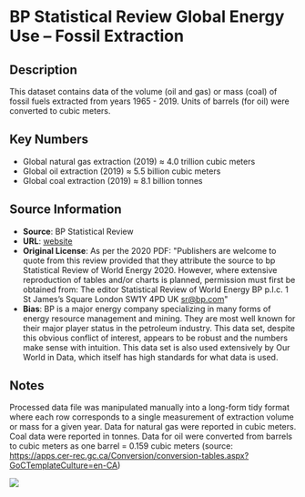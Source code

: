 
# BP Statistical Review Global Energy Use – Fossil Extraction

## Description
This dataset contains data of the volume (oil and gas) or mass (coal) of fossil
fuels extracted from years 1965 - 2019. Units of barrels (for oil) were converted to cubic meters.

## Key Numbers

* Global natural gas extraction (2019) ≈ 4.0 trillion cubic meters
* Global oil extraction (2019) ≈ 5.5 billion cubic meters
* Global coal extraction (2019) ≈ 8.1 billion tonnes

## Source Information

* **Source**: BP Statistical Review
* **URL**: [website](https://www.bp.com/en/global/corporate/energy-economics/statistical-review-of-world-energy.html)
* **Original License**: As per the 2020 PDF: "Publishers are welcome to quote
    from this review provided that they attribute the source
    to bp Statistical Review of World Energy 2020. However, where extensive
    reproduction of tables and/or charts is planned, permission must first be
    obtained from: The editor Statistical Review of World Energy BP p.l.c. 1 St
    James’s Square London SW1Y 4PD UK sr@bp.com"
* **Bias**: BP is a major energy company specializing in many forms of energy
  resource management and mining. They are most well known for their major
  player status in the petroleum industry. This data set, despite this obvious
  conflict of interest, appears to be robust and the numbers make sense with
  intuition. This data set is also used extensively by Our World in Data, which
  itself has high standards for what data is used.

## Notes
Processed data file was manipulated manually into a long-form tidy format where
each row corresponds to a single measurement of extraction volume or mass for a given year.
Data for natural gas were reported in cubic meters. Coal data were reported in tonnes.
Data for oil were converted from barrels to cubic meters as one barrel = 0.159 cubic meters (source: https://apps.cer-rec.gc.ca/Conversion/conversion-tables.aspx?GoCTemplateCulture=en-CA)

![](media/figure_file_name.png)
